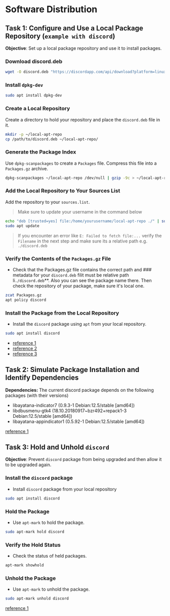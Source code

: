 # Software Distribution

## Task 1: Configure and Use a Local Package Repository (`example with discord`)

**Objective**: Set up a local package repository and use it to install packages.

### Download discord.deb

```sh
wget -O discord.deb "https://discordapp.com/api/download?platform=linux&format=deb"
```

### Install `dpkg-dev`

```sh
sudo apt install dpkg-dev
```

### Create a Local Repository

Create a directory to hold your repository and place the `discord.deb` file in it.

```sh
mkdir -p ~/local-apt-repo
cp /path/to/discord.deb ~/local-apt-repo/
```

### Generate the Package Index

Use `dpkg-scanpackages` to create a `Packages` file. Compress this file into a `Packages.gz` archive.

```sh
dpkg-scanpackages ~/local-apt-repo /dev/null | gzip -9c > ~/local-apt-repo/Packages.gz
```

### Add the Local Repository to Your Sources List

Add the repository to your `sources.list`.

> Make sure to update your username in the command below

```sh
echo "deb [trusted=yes] file:/home/yourusername/local-apt-repo ./" | sudo tee /etc/apt/sources.list.d/local-apt-repo.list
sudo apt update
```

> If you encounter an error like `E: Failed to fetch file:...` verify the `Filename` in the next step and make sure its a relative path e.g. `./discord.deb`

### Verify the Contents of the `Packages.gz` File

- Check that the Packages.gz file contains the correct path and ### metadata for your `discord.deb` filit must be relative path li`./discord.deb`\*\*. Also you can see the package name there. Then check the repository of your package, make sure it's local one.

```sh
zcat Packages.gz
apt policy discord
```

### Install the Package from the Local Repository

- Install the `discord` package using `apt` from your local repository.

```sh
sudo apt install discord
```

- [reference 1](./apt-repository-1.png)
- [reference 2](./apt-repository-2.png)
- [reference 3](./apt-repository-3.png)

## Task 2: Simulate Package Installation and Identify Dependencies

**Dependencies:** The current discord package depends on the following packages (with their versions)

- libayatana-indicator7 (0.9.3-1 Debian:12.5/stable [amd64])
- libdbusmenu-gtk4 (18.10.20180917~bzr492+repack1-3 Debian:12.5/stable [amd64])
- libayatana-appindicator1 (0.5.92-1 Debian:12.5/stable [amd64])

[reference 1](./simulate.png)

## Task 3: Hold and Unhold `discord`

**Objective**: Prevent `discord` package from being upgraded and then allow it to be upgraded again.

### Install the `discord` package

- Install `discord` package from your local repository

```sh
sudo apt install discord
```

### Hold the Package

- Use `apt-mark` to hold the package.

```sh
sudo apt-mark hold discord
```

### Verify the Hold Status

- Check the status of held packages.

```sh
apt-mark showhold
```

### Unhold the Package

- Use `apt-mark` to unhold the package.

```sh
sudo apt-mark unhold discord
```

[reference 1](./hold-package.png)

